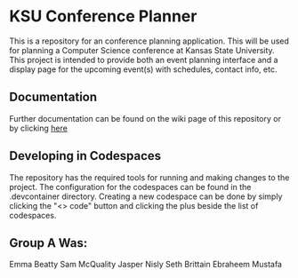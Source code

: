 # KSU Conference Planner
This is a repository for an conference planning application. This will be used for planning a Computer Science conference at Kansas State University. This project is intended to provide both an event planning interface and a display page for the upcoming event(s) with schedules, contact info, etc.

## Documentation
Further documentation can be found on the wiki page of this repository or by clicking [here](https://github.com/SethBrittain/KSU-Conference-Planner/wiki)

## Developing in Codespaces
The repository has the required tools for running and making changes to the project. The configuration for the codespaces can be found in the .devcontainer directory. Creating a new codespace can be done by simply clicking the "<> code" button and clicking the plus beside the list of codespaces.

## Group A Was:
Emma Beatty
Sam McQuality
Jasper Nisly
Seth Brittain
Ebraheem Mustafa
